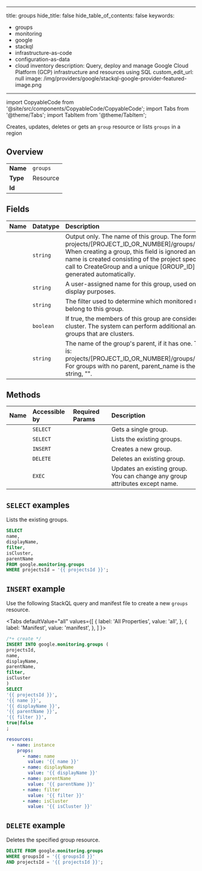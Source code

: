 
---
title: groups
hide_title: false
hide_table_of_contents: false
keywords:
  - groups
  - monitoring
  - google
  - stackql
  - infrastructure-as-code
  - configuration-as-data
  - cloud inventory
description: Query, deploy and manage Google Cloud Platform (GCP) infrastructure and resources using SQL
custom_edit_url: null
image: /img/providers/google/stackql-google-provider-featured-image.png
---

import CopyableCode from '@site/src/components/CopyableCode/CopyableCode';
import Tabs from '@theme/Tabs';
import TabItem from '@theme/TabItem';

Creates, updates, deletes or gets an <code>group</code> resource or lists <code>groups</code> in a region

## Overview
<table><tbody>
<tr><td><b>Name</b></td><td><code>groups</code></td></tr>
<tr><td><b>Type</b></td><td>Resource</td></tr>
<tr><td><b>Id</b></td><td><CopyableCode code="google.monitoring.groups" /></td></tr>
</tbody></table>

## Fields
| Name | Datatype | Description |
|:-----|:---------|:------------|
| <CopyableCode code="name" /> | `string` | Output only. The name of this group. The format is: projects/[PROJECT_ID_OR_NUMBER]/groups/[GROUP_ID] When creating a group, this field is ignored and a new name is created consisting of the project specified in the call to CreateGroup and a unique [GROUP_ID] that is generated automatically. |
| <CopyableCode code="displayName" /> | `string` | A user-assigned name for this group, used only for display purposes. |
| <CopyableCode code="filter" /> | `string` | The filter used to determine which monitored resources belong to this group. |
| <CopyableCode code="isCluster" /> | `boolean` | If true, the members of this group are considered to be a cluster. The system can perform additional analysis on groups that are clusters. |
| <CopyableCode code="parentName" /> | `string` | The name of the group's parent, if it has one. The format is: projects/[PROJECT_ID_OR_NUMBER]/groups/[GROUP_ID] For groups with no parent, parent_name is the empty string, "". |

## Methods
| Name | Accessible by | Required Params | Description |
|:-----|:--------------|:----------------|:------------|
| <CopyableCode code="projects_groups_get" /> | `SELECT` | <CopyableCode code="groupsId, projectsId" /> | Gets a single group. |
| <CopyableCode code="projects_groups_list" /> | `SELECT` | <CopyableCode code="projectsId" /> | Lists the existing groups. |
| <CopyableCode code="projects_groups_create" /> | `INSERT` | <CopyableCode code="projectsId" /> | Creates a new group. |
| <CopyableCode code="projects_groups_delete" /> | `DELETE` | <CopyableCode code="groupsId, projectsId" /> | Deletes an existing group. |
| <CopyableCode code="projects_groups_update" /> | `EXEC` | <CopyableCode code="groupsId, projectsId" /> | Updates an existing group. You can change any group attributes except name. |

## `SELECT` examples

Lists the existing groups.

```sql
SELECT
name,
displayName,
filter,
isCluster,
parentName
FROM google.monitoring.groups
WHERE projectsId = '{{ projectsId }}'; 
```

## `INSERT` example

Use the following StackQL query and manifest file to create a new <code>groups</code> resource.

<Tabs
    defaultValue="all"
    values={[
        { label: 'All Properties', value: 'all', },
        { label: 'Manifest', value: 'manifest', },
    ]
}>
<TabItem value="all">

```sql
/*+ create */
INSERT INTO google.monitoring.groups (
projectsId,
name,
displayName,
parentName,
filter,
isCluster
)
SELECT 
'{{ projectsId }}',
'{{ name }}',
'{{ displayName }}',
'{{ parentName }}',
'{{ filter }}',
true|false
;
```
</TabItem>
<TabItem value="manifest">

```yaml
resources:
  - name: instance
    props:
      - name: name
        value: '{{ name }}'
      - name: displayName
        value: '{{ displayName }}'
      - name: parentName
        value: '{{ parentName }}'
      - name: filter
        value: '{{ filter }}'
      - name: isCluster
        value: '{{ isCluster }}'

```
</TabItem>
</Tabs>

## `DELETE` example

Deletes the specified group resource.

```sql
DELETE FROM google.monitoring.groups
WHERE groupsId = '{{ groupsId }}'
AND projectsId = '{{ projectsId }}';
```
